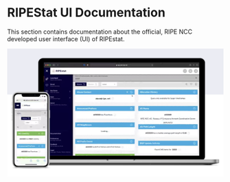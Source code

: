 # RIPEStat UI Documentation
This section contains documentation about the official, RIPE NCC developed user interface (UI) of RIPEstat.

![An image](./images/splash.png)